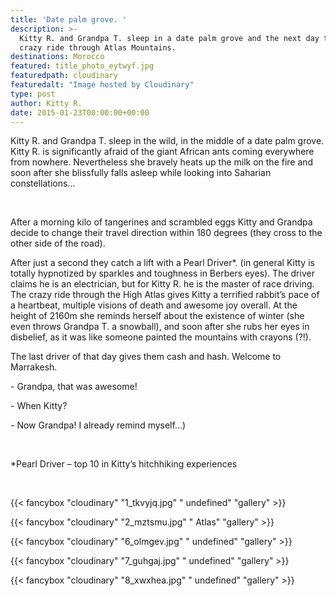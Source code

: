 ```yaml
---
title: 'Date palm grove. '
description: >-
  Kitty R. and Grandpa T. sleep in a date palm grove and the next day they experience
  crazy ride through Atlas Mountains.
destinations: Morocco
featured: title_photo_eytwyf.jpg
featuredpath: cloudinary
featuredalt: "Image hosted by Cloudinary"
type: post
author: Kitty R.
date: 2015-01-23T00:00:00+00:00
---
```

Kitty R. and Grandpa T. sleep in the wild, in the middle of a date palm grove. Kitty R. is significantly afraid of the giant African ants coming everywhere from nowhere. Nevertheless she bravely heats up the milk on the fire and soon after she blissfully falls asleep while looking into Saharian constellations…

 

After a morning kilo of tangerines and scrambled eggs Kitty and Grandpa decide to change their travel direction within 180 degrees (they cross to the other side of the road).

After just a second they catch a lift with a Pearl Driver*. (in general Kitty is totally hypnotized by sparkles and toughness in Berbers eyes). The driver claims he is an electrician, but for Kitty R. he is the master of race driving. The crazy ride through the High Atlas gives Kitty a terrified rabbit’s pace of a heartbeat, multiple visions of death and awesome joy overall. At the height of 2160m she reminds herself about the existence of winter (she even throws Grandpa T. a snowball), and soon after she rubs her eyes in disbelief, as it was like someone painted the mountains with crayons (?!).

The last driver of that day gives them cash and hash. Welcome to Marrakesh.

\-  Grandpa, that was awesome!

\-  When Kitty?

\- Now Grandpa! I already remind myself…)

 

\*Pearl Driver – top 10 in Kitty’s hitchhiking experiences

 

{{< fancybox "cloudinary" "1_tkvyjq.jpg" " undefined" "gallery" >}}

{{< fancybox "cloudinary" "2_mztsmu.jpg" " Atlas" "gallery" >}}

{{< fancybox "cloudinary" "6_olmgev.jpg" " undefined" "gallery" >}}

{{< fancybox "cloudinary" "7_guhgaj.jpg" " undefined" "gallery" >}}

{{< fancybox "cloudinary" "8_xwxhea.jpg" " undefined" "gallery" >}}
